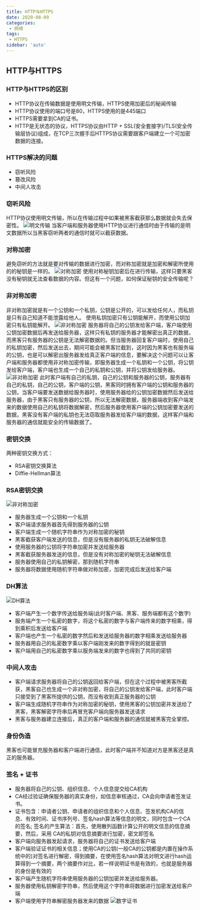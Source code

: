 ```yaml
---
title: HTTP与HTTPS
date: 2020-08-09
categories: 
 - 网络
tags:
 - HTTPS
sidebar: 'auto'
---
```


## HTTP与HTTPS

### HTTP与HTTPS的区别
* HTTP协议在传输数据是使用明文传输，HTTPS使用加密后的秘闻传输
* HTTP协议使用的端口号是80，HTTPS使用的是445端口
* HTTPS需要拿到CA的证书。
* HTTP是无状态的协议，HTTPS协议由HTTP + SSL(安全套接字)/TLS(安全传输层协议)组成，在TCP三次握手后HTTPS协议需要跟客户端建立一个可加密数据的连接。

### HTTPS解决的问题
* 窃听风险
* 篡改风险
* 中间人攻击

### 窃听风险
HTTP协议使用明文传输，所以在传输过程中如果被黑客截获那么数据就会失去保密性。
![明文传输](./images/v1/http.png)
当客户端和服务器使用HTTP协议进行通信时由于传输的是明文数据所以当黑客窃听两者的通信时就可以截获数据。

### 对称加密
避免窃听的方法就是要对传输的数据进行加密，而对称加密就是加密和解密所使用的的秘钥是一样的。
![对称加密](./images/v1/http1.png)
使用对称秘钥加密后在进行传输，这样只要黑客没有秘钥就无法查看数据的内容。但这有一个问题，如何保证秘钥的安全传输呢？

### 非对称加密
非对称加密就是有一个公钥和一个私钥，公钥是公开的，可以发给任何人，而私钥是只有自己知道不能泄露给他人。
使用私钥加密只有公钥能解开，而使用公钥加密只有私钥能解开。
![非对称加密](./images/v1/http2.png)
服务器将自己的公钥发给客户端，客户端使用公钥加密数据后再发送给服务器，这样只有私钥的服务器才能解密出真正的数据，而黑客只有服务器的公钥是无法解密数据的。但当服务器回复客户端时，使用自己的私钥加密，然后发送出去，期间可能会被黑客拦截到，这时因为黑客也有服务端的公钥，也是可以解密出服务器发给真正客户端的信息，要解决这个问题可以让客户端和服务器都使用非对称加密传输，即服务器生成一个私钥和一个公钥，将公钥发给客户端，客户端也生成一个自己的私钥和公钥，并将公钥发给服务器。
![非对称加密](./images/v1/http3.png)
此时客户端有自己的私钥，自己的公钥和服务器的公钥，服务器有自己的私钥，自己的公钥，客户端的公钥，黑客同时拥有客户端的公钥和服务器的公钥，当客户端要发送数据给服务器时，使用服务器给的公钥加密数据然后发送给服务器，由于黑客只有服务器的公钥，所以无法解密数据，服务器端收到客户端发来的数据使用自己的私钥将数据解密，然后服务器使用客户端的公钥加密要发送的数据，黑客没有客户端的私钥也无法窃取服务器发给客户端的数据，这样客户端和服务器的通信就能安全的传输数据了。


### 密钥交换
两种密钥交换方式：
* RSA密钥交换算法
* Diffie-Hellman算法

### RSA密钥交换
![非对称加密](./images/v1/http4.png)
* 服务器生成一个公钥和一个私钥
* 客户端请求服务器首先得到服务器的公钥
* 客户端生成一个随机字符串作为对称加密的秘钥
* 黑客截获客户端发送的信息，但是没有服务器的私钥无法破解信息
* 使用服务器的公钥将字符串加密并发送给服务器
* 黑客截获服务器发送的信息，但是没有对称加密的秘钥无法破解信息
* 服务器使用自己的私钥解密，那到随机字符串
* 服务器将数据使用随机字符串做对称加密，加密完成后发送给客户端

### DH算法
![DH算法](./images/v1/DH.png)
* 客户端产生一个数字传送给服务端(此时客户端、黑客、服务端都有这个数字)
* 服务端产生一个私密的数字，将这个私密的数字与客户端传来的数字相乘，得到乘积后发送给客户端
* 客户端也产生一个私密的数字然后和发送给服务器的数字相乘发送给服务器
* 服务器用自己的私密数字乘以客户端刚发来的数字得到的就是密钥
* 客户端用自己的私密数字乘以服务端发来的数字也得到了共同的密钥


### 中间人攻击
* 客户端请求服务器将自己的公钥返回给客户端，但在这个过程中被黑客所截获，黑客自己也生成一个非对称加密，将自己的公钥发给客户端，此时客户端只接受到了黑客所提供的公钥，而没有收到真正服务器的公钥
* 客户端生成随机字符串作为对称加密的秘钥，使用黑客的公钥加密并发送给了黑客，黑客解密字符串后再冒充客户端向服务器发送请求
* 黑客与服务器建立连接后，真正的客户端和服务器的通信就被黑客完全掌控。

### 身份伪造
黑客也可能冒充服务器和客户端进行通信，此时客户端并不知道对方是黑客还是真正的服务器。

### 签名 + 证书
* 服务器将自己的公钥、组织信息、个人信息提交给CA机构
* CA经过验证确保服务器的真实身份，如信息审核通过，CA会向申请者签发证书。
* 证书包含：申请者公钥、申请者的组织信息和个人信息、签发机构CA的信息、有效时间、证书序列号、签名hash算法等信息的明文，同时包含一个CA的签名;
签名的产生算法：首先，使用散列函数计算公开的明文信息的信息摘要，然后，采用 CA的私钥对信息摘要进行加密，密文即签名
* 客户端向服务器发起请求，服务器将自己的证书发送给客户端
* 客户端验证证书的相关信息；使用CA的公钥(一般CA的公钥都是内置在操作系统中的)对签名进行解密，得到摘要，在使用签名hash算法对明文进行hash运算得到一个摘要，两个摘要作对比，若一样说明证书是有效的，也就是服务器的身份是有效的
* 客户端产生随机字符串使用服务器的公钥加密并发送给服务器。
* 服务器使用私钥解密字符串，然后使用这个字符串将数据进行加密发送给客户端
* 客户端使用字符串解密服务器发来的数据
![数字证书](./images/v1/certification3.png)





